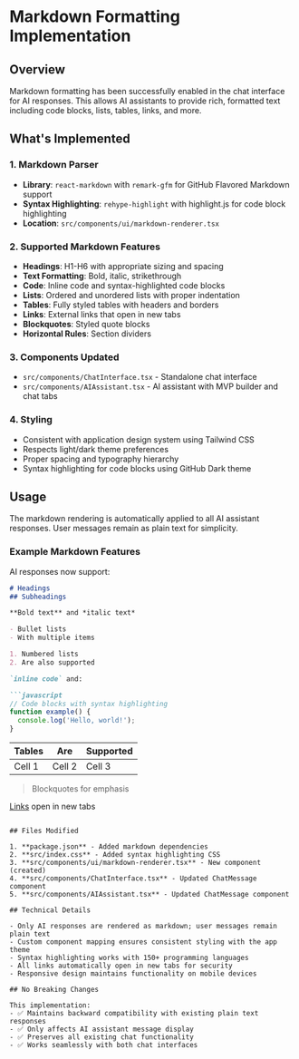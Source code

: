 # Markdown Formatting Implementation

## Overview

Markdown formatting has been successfully enabled in the chat interface for AI responses. This allows AI assistants to provide rich, formatted text including code blocks, lists, tables, links, and more.

## What's Implemented

### 1. Markdown Parser
- **Library**: `react-markdown` with `remark-gfm` for GitHub Flavored Markdown support
- **Syntax Highlighting**: `rehype-highlight` with highlight.js for code block highlighting
- **Location**: `src/components/ui/markdown-renderer.tsx`

### 2. Supported Markdown Features
- **Headings**: H1-H6 with appropriate sizing and spacing
- **Text Formatting**: Bold, italic, strikethrough
- **Code**: Inline code and syntax-highlighted code blocks
- **Lists**: Ordered and unordered lists with proper indentation
- **Tables**: Fully styled tables with headers and borders
- **Links**: External links that open in new tabs
- **Blockquotes**: Styled quote blocks
- **Horizontal Rules**: Section dividers

### 3. Components Updated
- `src/components/ChatInterface.tsx` - Standalone chat interface
- `src/components/AIAssistant.tsx` - AI assistant with MVP builder and chat tabs

### 4. Styling
- Consistent with application design system using Tailwind CSS
- Respects light/dark theme preferences
- Proper spacing and typography hierarchy
- Syntax highlighting for code blocks using GitHub Dark theme

## Usage

The markdown rendering is automatically applied to all AI assistant responses. User messages remain as plain text for simplicity.

### Example Markdown Features

AI responses now support:

```markdown
# Headings
## Subheadings

**Bold text** and *italic text*

- Bullet lists
- With multiple items

1. Numbered lists
2. Are also supported

`inline code` and:

```javascript
// Code blocks with syntax highlighting
function example() {
  console.log('Hello, world!');
}
```

| Tables | Are | Supported |
|--------|-----|-----------|
| Cell 1 | Cell 2 | Cell 3 |

> Blockquotes for emphasis

[Links](https://example.com) open in new tabs
```

## Files Modified

1. **package.json** - Added markdown dependencies
2. **src/index.css** - Added syntax highlighting CSS
3. **src/components/ui/markdown-renderer.tsx** - New component (created)
4. **src/components/ChatInterface.tsx** - Updated ChatMessage component
5. **src/components/AIAssistant.tsx** - Updated ChatMessage component

## Technical Details

- Only AI responses are rendered as markdown; user messages remain plain text
- Custom component mapping ensures consistent styling with the app theme
- Syntax highlighting works with 150+ programming languages
- All links automatically open in new tabs for security
- Responsive design maintains functionality on mobile devices

## No Breaking Changes

This implementation:
- ✅ Maintains backward compatibility with existing plain text responses
- ✅ Only affects AI assistant message display
- ✅ Preserves all existing chat functionality
- ✅ Works seamlessly with both chat interfaces